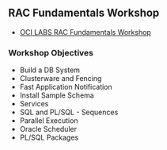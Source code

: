 ## RAC Fundamentals Workshop
* [OCI LABS RAC Fundamentals Workshop](https://apexapps.oracle.com/pls/apex/dbpm/r/livelabs/workshop-attendee-2?p210_workshop_id=696&p210_type=3&session=101490241904563)

### Workshop Objectives
* Build a DB System
* Clusterware and Fencing
* Fast Application Notification
* Install Sample Schema
* Services
* SQL and PL/SQL - Sequences
* Parallel Execution
* Oracle Scheduler
* PL/SQL Packages

